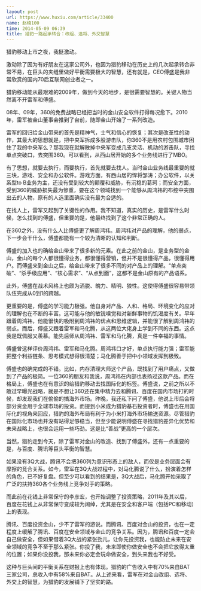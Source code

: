```yaml
---
layout: post
url: https://www.huxiu.com/article/33400
name: 赵楠100
time: 2014-05-09 06:39
title: 猎豹一路起承转合：改组、选将、外交智慧
---
```

猎豹移动上市之夜，我挺激动。

激动除了因为有好朋友在这家公司外，也因为猎豹移动在历史上的几次起承转合非常不易，在巨头的夹缝里做好平衡需要极大的智慧，还有就是，CEO傅盛是我非常欣赏的国内70后互联网创业者之一。

猎豹移动能从最艰难的2009年，做到今天的地步，是很需要智慧的。关键人物当然离不开雷军和傅盛。

08年、09年，360的免费战略已经把当时的金山安全软件打得每况愈下。2010年，雷军被金山董事会推到了台前，随即金山开始了一系列改造。

雷军的回归给金山带来的首先是精神气，士气和信心的恢复；其次是改革性的动作，其最大的思想就是，把中央军拆成多股游击队，你360不是用农村包围城市困住了我的中央军么？那我现在就解散掉中央军变成几支灵活、机动的游击队，寻找单点突破口，去突围360。可以看到，从西山居开始的多个业务线进行了MBO。

有了思想，就要去执行，而要执行，首先就要去找人。当时金山业务线最重要的就三块，游戏、安全和办公软件。游戏方面，有西山居的悍将邹涛；办公软件，以关系型to B业务为主，还没有受到较大的颠覆和威胁，有沉稳的葛珂；而安全方面，受到360的威胁损失最为惨重，要在这个领域找到一个能够从周鸿祎的布控中突围出去的人物，原有的人选里面确实没有最为合适的。

在找人上，雷军又起到了关键性的作用。我不知道，真实的历史，是雷军什么时候，怎么找到的傅盛，但重要的是，他最终找到了这个非常正确的人。

在360之外，没有什么人比傅盛更了解周鸿祎。周鸿祎对产品的理解，他的弱点，下一步会干什么，傅盛都能有一个较为清晰的认知和判断。

傅盛的加入也的确给金山带来了很多新的元素。在此之前的金山，是业务型的金山，金山的每个人都很懂得业务，都很懂得营销，但并不是很懂得产品，很懂得用户。而傅盛来到金山之后，给金山带来了很多不同的对产品上的理解。“单点突破”、“杀手级应用”、“核心需求”、“从点到面”，这都不是金山原有的产品语系。

此外，傅盛在战术风格上也颇为洒脱、魄力、精明、狼性。这使得傅盛很容易带领队伍完成从0到1的跨越。

更重要的是，傅盛的学习能力极强。他自身对产品、人和、格局、环境变化的应对的理解也在不断的丰富。这可能与他的敏锐嗅觉和对新鲜事物的饥渴度有关。早年跟着周鸿祎，他能很快的吸附到周鸿祎的优点和思维逻辑，并能很了解到周鸿祎的弱点。而后，傅盛又跟着雷军和马化腾，从这两位大佬身上学到不同的东西。这点我是既佩服又羡慕。能先后师从周鸿祎、雷军和马化腾，真是一件幸福的事情。

傅盛曾这样评价周鸿祎、雷军和马化腾。周鸿祎口才好，单点执行能力强；雷军能把整个利益链条、思考模式想得很清楚；马化腾善于把中小领域发挥到极致。

傅盛也的确完成的不错。比如，内存清理大师这个产品，既找到了用户痛点，又做到了产品的极简。一位360的朋友和我说，周鸿祎在内部也表扬过这款产品。而在格局上，傅盛也在有意识的给猎豹移动去找国际化的标签。傅盛说，之前之所以不敢过早曝光战略，就是不想让360还在集中精力去和腾讯、百度在国内市场打的时候，却发现我们在偷偷的搞海外市场。昨晚，我还私下问了傅盛，他说上市后会将部分资金用于全球市场的投资。而提到小米成为猎豹基石投资者时，傅盛也在用国际化的视角来回应，猎豹的海外布局有利于为小米打海外市场输送资源。尽管猎豹在国际化市场也并没有站得足够稳当，但至少能说明傅盛在寻找猎豹差异化优势和未来战略上，也很会运用一些巧劲。这是比“善战”更高的一个层次。

当然，猎豹走到今天，除了雷军对金山的改造、找到了傅盛外，还有一点重要的是，与百度、腾讯等巨头平衡的智慧。

如果没有3Q大战，腾讯不会把360列为意识形态上的敌人，而仅是业务层面会有摩擦的竞合关系。如今，雷军在3Q大战过程中，对马化腾说了什么，扮演着怎样的角色，已不好复盘。但至少可以看到的结果是，3Q大战后，马化腾开始采取了广泛的扶持360各个业务线上竞争对手的策略。

而此前在花钱上非常保守的李彦宏，也开始调整了投资策略，2011年及其以后，百度在花钱上从非常保守变成较为阔绰，尤其是在安全和客户端（包括PC和移动）上的表现。

腾讯、百度投资金山，少不了雷军的游说。而腾讯、百度对金山的投资，也在一定程度上缓解了腾讯、百度在安全领域与金山的竞争关系。因为，腾讯和百度一定会自己做安全，但如果借着3Q大战的紧张劲儿，让你先投资我，也能防止未来在安全领域的竞争不至于那么紧张。你投了我，未来即使你做安全也不会把它放得太重的位置；如果你没投我，那未来你必定会玩命做安全，到头来我也不好受。

这种与巨头间的平衡关系在财报上也有体现。猎豹的广告收入中有70%来自BAT三家公司，总收入中有58%来自BAT。从上述来看，雷军在对金山改组、选将、外交上的智慧，为猎豹的发展铺下了坚实的路。

